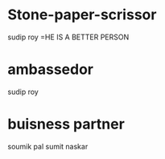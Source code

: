 # Stone-paper-scrissor
sudip roy =HE IS A BETTER PERSON


# ambassedor
sudip roy

# buisness partner 
soumik pal
sumit naskar
